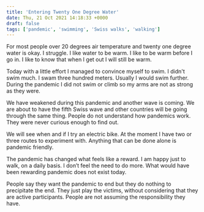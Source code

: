 ```yaml
---
title: 'Entering Twenty One Degree Water'
date: Thu, 21 Oct 2021 14:18:33 +0000
draft: false
tags: ['pandemic', 'swimming', 'Swiss walks', 'walking']
---
```


For most people over 20 degrees air temperature and twenty one degree water is okay. I struggle. I like water to be warm. I like to be warm before I go in. I like to know that when I get out I will still be warm.

Today with a little effort I managed to convince myself to swim. I didn't swim much. I swam three hundred meters. Usually I would swim further. During the pandemic I did not swim or climb so my arms are not as strong as they were.

We have weakened during this pandemic and another wave is coming. We are about to have the fifth Swiss wave and other countries will be going through the same thing. People do not understand how pandemics work. They were never curious enough to find out.

We will see when and if I try an electric bike. At the moment I have two or three routes to experiment with. Anything that can be done alone is pandemic friendly.

The pandemic has changed what feels like a reward. I am happy just to walk, on a daily basis. I don’t feel the need to do more. What would have been rewarding pandemic does not exist today.

People say they want the pandemic to end but they do nothing to precipitate the end. They just play the victims, without considering that they are active participants. People are not assuming the responsibility they have.